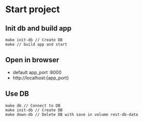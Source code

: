 # Start project
## Init db and build app
```
make init-db // Create DB
make // build app and start
```
## Open in browser
* default app_port :8000
* http://localhost:{app_port}


## Use DB
```
make db // Connect to DB
make init-db // Create DB
make down-db // Delete DB with save in volume rest-db-data
```